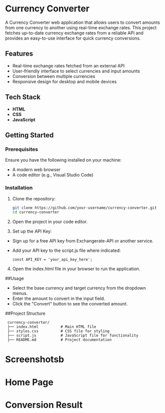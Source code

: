  # Currency Converter

A Currency Converter web application that allows users to convert amounts from one currency to another using real-time exchange rates. This project fetches up-to-date currency exchange rates from a reliable API and provides an easy-to-use interface for quick currency conversions.

## Features

- Real-time exchange rates fetched from an external API
- User-friendly interface to select currencies and input amounts
- Conversion between multiple currencies
- Responsive design for desktop and mobile devices

## Tech Stack

- **HTML**
- **CSS**
- **JavaScript**

## Getting Started

### Prerequisites

Ensure you have the following installed on your machine:

- A modern web browser
- A code editor (e.g., Visual Studio Code)

### Installation

1. Clone the repository:

   ```bash
   git clone https://github.com/your-username/currency-converter.git
   cd currency-converter
2. Open the project in your code editor.

3. Set up the API Key:

- Sign up for a free API key from Exchangerate-API or another service.

- Add your API key to the script.js file where indicated:
   ```
   const API_KEY = 'your_api_key_here';

4. Open the index.html file in your browser to run the application.

##Usage

- Select the base currency and target currency from the dropdown menus.
- Enter the amount to convert in the input field.
- Click the "Convert" button to see the converted amount.


##Project Structure
 
     currency-converter/
     ├── index.html          # Main HTML file
     ├── styles.css          # CSS file for styling
     ├── script.js           # JavaScript file for functionality
     ├── README.md           # Project documentation


# Screenshotsb
# Home Page

# Conversion Result
